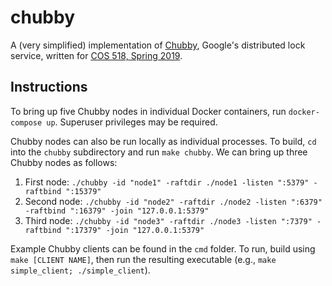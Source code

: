 # chubby
A (very simplified) implementation of [Chubby](https://static.googleusercontent.com/media/research.google.com/en//archive/chubby-osdi06.pdf), Google's distributed lock service, written for [COS 518, Spring 2019](http://www.cs.princeton.edu/courses/archive/spr19/cos518/index.html).

## Instructions
To bring up five Chubby nodes in individual Docker containers, run `docker-compose up`. Superuser privileges may be required.

Chubby nodes can also be run locally as individual processes. To build, `cd` into the `chubby` subdirectory and run `make chubby`. We can bring up three Chubby nodes as follows:

1. First node: `./chubby -id "node1" -raftdir ./node1 -listen ":5379" -raftbind ":15379"`
2. Second node: `./chubby -id "node2" -raftdir ./node2 -listen ":6379" -raftbind ":16379" -join "127.0.0.1:5379"`
3. Third node: `./chubby -id "node3" -raftdir ./node3 -listen ":7379" -raftbind ":17379" -join "127.0.0.1:5379"`

Example Chubby clients can be found in the `cmd` folder. To run, build using `make [CLIENT NAME]`, then run the resulting executable (e.g., `make simple_client; ./simple_client`).
